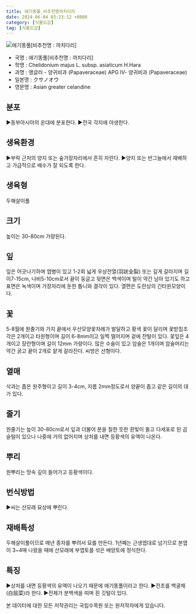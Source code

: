 ```yaml
---
title: 애기똥풀_비추천명까치다리
date: 2024-06-04 03:23:12 +0800
category: [식물도감]
tag: [식물도감]
---
```




![애기똥풀[비추천명 : 까치다리]](/fileUpload/plants/basic/Papaveraceae/Chelidonium/6821/1_th2.JPG)
- 국명 : 애기똥풀[비추천명 : 까치다리]
- 학명 : Chelidonium majus L. subsp. asiaticum H.Hara
- 과명 : 앵글러 - 양귀비과 (Papaveraceae) APG Ⅳ- 양귀비과 (Papaveraceae)
- 일본명 : クサノオウ
- 영문명 : Asian greater celandine


## 분포
▶동부아시아의 온대에 분포한다.▶전국 각지에 야생한다.
## 생육환경
▶부락 근처의 양지 또는 숲가장자리에서 흔히 자란다. ▶양지 또는 반그늘에서 재배하고 가급적으로 배수가 잘 되도록 한다.
## 생육형
두해살이풀
## 크기
높이는 30-80cm 가량된다.
## 잎
잎은 어긋나기하며 엽병이 있고 1-2회 넓게 우상전열(羽狀全裂) 또는 깊게 갈라지며 길이7-15cm, 나비5-10cm로서 끝이 둥글고 뒷면은 백색이며 털이 약간 남아 있기도 하고 표면은 녹색이며 가장자리에 둔한 톱니와 결각이 있다. 열편은 도란상의 긴타원모양이다.
## 꽃
5-8월에 원줄기와 가지 끝에서 우산모양꽃차례가 발달하고 황색 꽃이 달리며 꽃받침조각은 2개이고 타원형이며 길이 6-8mm이고 일찍 떨어지며 겉에 잔털이 있다. 꽃잎은 4개이고 장란형이며 길이 12mm 가량이다. 많은 수술이 있고 암술은 1개이며 암술머리는 약간 굵고 끝이 2개로 얕게 갈라진다. 씨방은 선형이다.
## 열매
삭과는 좁은 원주형이고 길이 3-4cm, 지름 2mm정도로서 양끝이 좁고 같은 길이의 대가 있다.
## 줄기
원줄기는 높이 30-80cm로서 잎과 더불어 분을 칠한 듯한 흰빛이 돌고 다세포로 된 곱슬털이 있으나 나중에 거의 없어지며 상처를 내면 등황색의 유액이 나온다.
## 뿌리
원뿌리는 땅속 깊이 들어가고 등황색이다.
## 번식방법
▶씨는 산모래 묘상에 뿌린다.
## 재배특성
두해살이풀이므로 매년 종자를 뿌려서 묘를 만든다. 1년째는 근생엽대로 넘기므로 본엽이 3~4매 나왔을 때에 산모래에 부엽토를 섞은 배양토에 정식한다.
## 특징
▶상처를 내면 등황색의 유액이 나오기 때문에 애기똥풀이라고 한다.▶전초를 백굴채(白屈菜)라 한다.▶전체가 분백색을 띠며 흰 깃털이 있다.






본 데이터에 대한 모든 저작권리는 국립수목원 또는 원저작자에게 있습니다.
